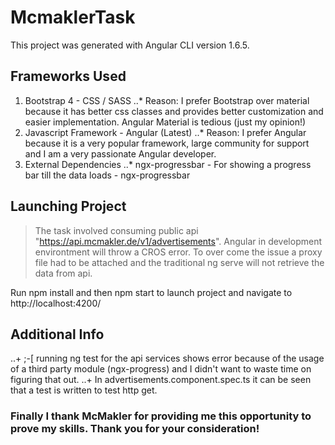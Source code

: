 # McmaklerTask

This project was generated with Angular CLI version 1.6.5.

## Frameworks Used

1. Bootstrap 4 - CSS / SASS
..* Reason: I prefer Bootstrap over material because it has better css classes and provides better customization and easier implementation. Angular Material is tedious (just my opinion!)
2. Javascript Framework - Angular (Latest)
..* Reason: I prefer Angular because it is a very popular framework, large community for support and I am a very passionate Angular developer.
3. External Dependencies
..* ngx-progressbar - For showing a progress bar till the data loads - ngx-progressbar

## Launching Project

>The task involved consuming public api "https://api.mcmakler.de/v1/advertisements". Angular in development environtment will throw a CROS error. To over come the issue a proxy file had to be attached and the traditional ng serve will not retrieve the data from api.

Run npm install and then npm start to launch project and navigate to http://localhost:4200/

## Additional Info

..+ ;-[ running ng test for the api services shows error because of the usage of a third party module (ngx-progress) and I didn't want to waste time on figuring that out.
..+ In advertisements.component.spec.ts it can be seen that a test is written to test http get.


### Finally I thank McMakler for providing me this opportunity to prove my skills. Thank you for your consideration!
